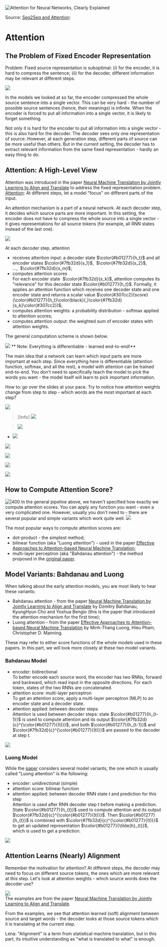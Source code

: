 ![Attention for Neural Networks, Clearly Explained](https://www.youtube.com/watch?v=PSs6nxngL6k)

Source: [Seq2Seq and Attention](https://lena-voita.github.io/nlp_course/seq2seq_and_attention.html#:~:text=to%20worse%20quality.-,Attention,-The%20Problem%20of):
# Attention

## The Problem of Fixed Encoder Representation

Problem: Fixed source representation is suboptimal: (i) for the encoder, it is hard to compress the sentence; (ii) for the decoder, different information may be relevant at different steps.

![](https://lena-voita.github.io/resources/lectures/seq2seq/attention/bottleneck-min.png)

In the models we looked at so far, the encoder compressed the whole source sentence into a single vector. This can be very hard - the number of possible source sentences (hence, their meanings) is infinite. When the encoder is forced to put all information into a single vector, it is likely to forget something.

Not only it is hard for the encoder to put all information into a single vector - this is also hard for the decoder. The decoder sees only one representation of source. However, at each generation step, different parts of source can be more useful than others. But in the current setting, the decoder has to extract relevant information from the same fixed representation - hardly an easy thing to do.

## Attention: A High-Level View

Attention was introduced in the paper [Neural Machine Translation by Jointly Learning to Align and Translate](https://arxiv.org/pdf/1409.0473.pdf) to address the fixed representation problem.
[Attention](https://lena-voita.github.io/nlp_course/seq2seq_and_attention.html#:~:text=fixed%20representation%20problem.-,Attention,-%3A%20At%20different%20steps): At different steps, let a model "focus" on different parts of the input.

An attention mechanism is a part of a neural network. At each decoder step, it decides which source parts are more important. In this setting, the encoder does not have to compress the whole source into a single vector - it gives representations for all source tokens (for example, all RNN states instead of the last one).

![](https://lena-voita.github.io/resources/lectures/seq2seq/attention/general_scheme-min.png)

At each decoder step, attention

- receives attention input: a decoder state $\color{#b01277}{h_t}$ and all encoder states $\color{#7fb32d}{s_1}$,  $\color{#7fb32d}{s_2}$, ...,  $\color{#7fb32d}{s_m}$;
- computes attention scores  
    For each encoder state  $\color{#7fb32d}{s_k}$, attention computes its "relevance" for this decoder state $\color{#b01277}{h_t}$. Formally, it applies an attention function which receives one decoder state and one encoder state and returns a scalar value $\color{#307cc2}{score}(\color{#b01277}{h_t}\color{black}{,}\color{#7fb32d}{s_k}\color{#307cc2})$;
- computes attention weights: a probability distribution - softmax applied to attention scores;
- computes attention output: the weighted sum of encoder states with attention weights.

The general computation scheme is shown below.

![](https://lena-voita.github.io/resources/lectures/seq2seq/attention/computation_scheme-min.png)
** Note: Everything is differentiable - learned end-to-end!**

The main idea that a network can learn which input parts are more important at each step. Since everything here is differentiable (attention function, softmax, and all the rest), a model with attention can be trained end-to-end. You don't need to specifically teach the model to pick the words you want - the model itself will learn to pick important information.

How to: go over the slides at your pace. Try to notice how attention weights change from step to step - which words are the most important at each step?

![](https://lena-voita.github.io/resources/lectures/seq2seq/attention/attn_for_steps/1-min.png)
>[!info]
> ![](https://lena-voita.github.io/resources/lectures/seq2seq/attention/attn_for_steps/2-min.png)

> ![](https://lena-voita.github.io/resources/lectures/seq2seq/attention/attn_for_steps/3-min.png)

- ![](https://lena-voita.github.io/resources/lectures/seq2seq/attention/attn_for_steps/4-min.png)

![](https://lena-voita.github.io/resources/lectures/seq2seq/attention/attn_for_steps/5-min.png)

![](https://lena-voita.github.io/resources/lectures/seq2seq/attention/attn_for_steps/6-min.png)

![](https://lena-voita.github.io/resources/lectures/seq2seq/attention/attn_for_steps/7-min.png)

![](https://lena-voita.github.io/resources/lectures/seq2seq/attention/attn_for_steps/8-min.png)

## How to Compute Attention Score?
![|400](https://lena-voita.github.io/resources/lectures/seq2seq/attention/attn_score_what_is_here-min.png)
In the general pipeline above, we haven't specified how exactly we compute attention scores. You can apply any function you want - even a very complicated one. However, usually you don't need to - there are several popular and simple variants which work quite well.
![](https://lena-voita.github.io/resources/lectures/seq2seq/attention/score_functions-min.png)

The most popular ways to compute attention scores are:

- dot-product - the simplest method;
- bilinear function (aka "Luong attention") - used in the paper [Effective Approaches to Attention-based Neural Machine Translation](https://arxiv.org/abs/1508.04025);
- multi-layer perceptron (aka "Bahdanau attention") - the method proposed in the [original paper](https://arxiv.org/pdf/1409.0473.pdf).
## Model Variants: Bahdanau and Luong

When talking about the early attention models, you are most likely to hear these variants:

- Bahdanau attention - from the paper [Neural Machine Translation by Jointly Learning to Align and Translate](https://arxiv.org/pdf/1409.0473.pdf) by Dzmitry Bahdanau, KyungHyun Cho and Yoshua Bengio (this is the paper that introduced the attention mechanism for the first time);
- Luong attention - from the paper [Effective Approaches to Attention-based Neural Machine Translation](https://arxiv.org/abs/1508.04025) by Minh-Thang Luong, Hieu Pham, Christopher D. Manning.

These may refer to either score functions of the whole models used in these papers. In this part, we will look more closely at these two model variants.

### Bahdanau Model

- encoder: bidirectional  
    To better encode each source word, the encoder has two RNNs, forward and backward, which read input in the opposite directions. For each token, states of the two RNNs are concatenated.
- attention score: multi-layer perceptron  
    To get an attention score, apply a multi-layer perceptron (MLP) to an encoder state and a decoder state.
- attention applied: between decoder steps  
    Attention is used between decoder steps: state $\color{#b01277}{h_{t-1}}$ is used to compute attention and its output $\color{#7fb32d}{c}^{\color{#b01277}{(t)}}$, and both $\color{#b01277}{h_{t-1}}$ and $\color{#7fb32d}{c}^{\color{#b01277}{(t)}}$ are passed to the decoder at step $t$.

![](https://lena-voita.github.io/resources/lectures/seq2seq/attention/bahdanau_model-min.png)

### Luong Model

While the [paper](https://arxiv.org/abs/1508.04025) considers several model variants, the one which is usually called "Luong attention" is the following:

- encoder: unidirectional (simple)
- attention score: bilinear function
- attention applied: between decoder RNN state $t$ and prediction for this step  
    Attention is used after RNN decoder step $t$ before making a prediction. State $\color{#b01277}{h_{t}}$ used to compute attention and its output $\color{#7fb32d}{c}^{\color{#b01277}{(t)}}$. Then $\color{#b01277}{h_{t}}$ is combined with $\color{#7fb32d}{c}^{\color{#b01277}{(t)}}$ to get an updated representation $\color{#b01277}{\tilde{h}_{t}}$, which is used to get a prediction.

![](https://lena-voita.github.io/resources/lectures/seq2seq/attention/luong_model-min.png)

## Attention Learns (Nearly) Alignment

Remember the motivation for attention? At different steps, the decoder may need to focus on different source tokens, the ones which are more relevant at this step. Let's look at attention weights - which source words does the decoder use?

![](https://lena-voita.github.io/resources/lectures/seq2seq/attention/bahdanau_examples-min.png)  
The examples are from the paper [Neural Machine Translation by Jointly Learning to Align and Translate](https://arxiv.org/pdf/1409.0473.pdf).

From the examples, we see that attention learned (soft) alignment between source and target words - the decoder looks at those source tokens which it is translating at the current step.

Lena: "Alignment" is a term from statistical machine translation, but in this part, its intuitive understanding as "what is translated to what" is enough.
